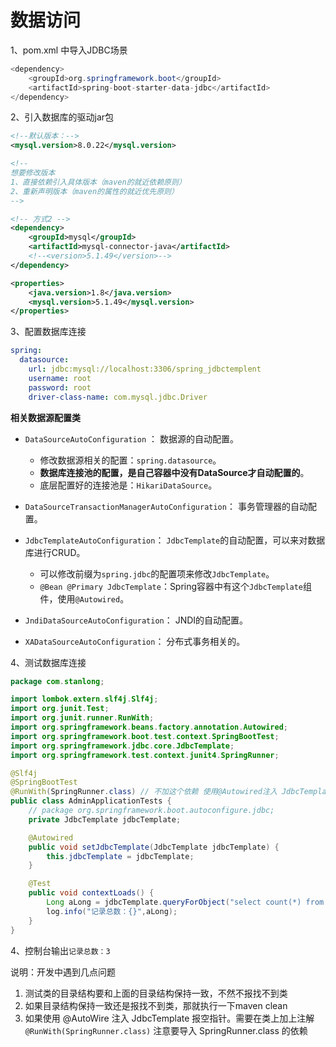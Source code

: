 # 数据访问

1、pom.xml 中导入JDBC场景

```java
<dependency>
    <groupId>org.springframework.boot</groupId>
    <artifactId>spring-boot-starter-data-jdbc</artifactId>
</dependency>
```

2、引入数据库的驱动jar包

```xml
<!--默认版本：-->
<mysql.version>8.0.22</mysql.version>

<!--
想要修改版本
1、直接依赖引入具体版本（maven的就近依赖原则）
2、重新声明版本（maven的属性的就近优先原则）
-->

<!-- 方式2 -->
<dependency>
    <groupId>mysql</groupId>
    <artifactId>mysql-connector-java</artifactId>
    <!--<version>5.1.49</version>-->
</dependency>

<properties>
    <java.version>1.8</java.version>
    <mysql.version>5.1.49</mysql.version>
</properties>
```

3、配置数据库连接

```yaml
spring:
  datasource:
    url: jdbc:mysql://localhost:3306/spring_jdbctemplent
    username: root
    password: root
    driver-class-name: com.mysql.jdbc.Driver
```

**相关数据源配置类**

- `DataSourceAutoConfiguration` ： 数据源的自动配置。

  - 修改数据源相关的配置：`spring.datasource`。
  - **数据库连接池的配置，是自己容器中没有DataSource才自动配置的**。
  - 底层配置好的连接池是：`HikariDataSource`。
- `DataSourceTransactionManagerAutoConfiguration`： 事务管理器的自动配置。
- `JdbcTemplateAutoConfiguration`： `JdbcTemplate`的自动配置，可以来对数据库进行CRUD。

  - 可以修改前缀为`spring.jdbc`的配置项来修改`JdbcTemplate`。
  - `@Bean @Primary JdbcTemplate`：Spring容器中有这个`JdbcTemplate`组件，使用`@Autowired`。
- `JndiDataSourceAutoConfiguration`： JNDI的自动配置。
- `XADataSourceAutoConfiguration`： 分布式事务相关的。

4、测试数据库连接

```java
package com.stanlong;

import lombok.extern.slf4j.Slf4j;
import org.junit.Test;
import org.junit.runner.RunWith;
import org.springframework.beans.factory.annotation.Autowired;
import org.springframework.boot.test.context.SpringBootTest;
import org.springframework.jdbc.core.JdbcTemplate;
import org.springframework.test.context.junit4.SpringRunner;

@Slf4j
@SpringBootTest
@RunWith(SpringRunner.class) // 不加这个依赖 使用@Autowired注入 JdbcTemplate 可能会报空指针
public class AdminApplicationTests {
    // package org.springframework.boot.autoconfigure.jdbc;
    private JdbcTemplate jdbcTemplate;

    @Autowired
    public void setJdbcTemplate(JdbcTemplate jdbcTemplate) {
        this.jdbcTemplate = jdbcTemplate;
    }

    @Test
    public void contextLoads() {
        Long aLong = jdbcTemplate.queryForObject("select count(*) from tb_user", Long.class);
        log.info("记录总数：{}",aLong);
    }
}
```

4、控制台输出`记录总数：3`

说明：开发中遇到几点问题

1. 测试类的目录结构要和上面的目录结构保持一致，不然不报找不到类
2. 如果目录结构保持一致还是报找不到类，那就执行一下maven clean
3. 如果使用 @AutoWire 注入 JdbcTemplate 报空指针。需要在类上加上注解 `@RunWith(SpringRunner.class)` 注意要导入 SpringRunner.class 的依赖


